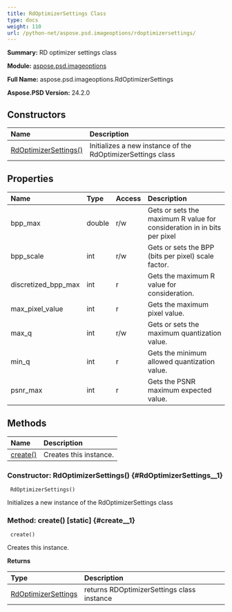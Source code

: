 ```yaml
---
title: RdOptimizerSettings Class
type: docs
weight: 110
url: /python-net/aspose.psd.imageoptions/rdoptimizersettings/
---
```


**Summary:** RD optimizer settings class

**Module:** [aspose.psd.imageoptions](/psd/python-net/aspose.psd.imageoptions/)

**Full Name:** aspose.psd.imageoptions.RdOptimizerSettings

**Aspose.PSD Version:** 24.2.0

## **Constructors**
| **Name** | **Description** |
| :- | :- |
| [RdOptimizerSettings()](#RdOptimizerSettings__1) | Initializes a new instance of the RdOptimizerSettings class |
## **Properties**
| **Name** | **Type** | **Access** | **Description** |
| :- | :- | :- | :- |
| bpp_max | double | r/w | Gets or sets the maximum R value for consideration in  in bits per pixel |
| bpp_scale | int | r/w | Gets or sets the BPP (bits per pixel) scale factor. |
| discretized_bpp_max | int | r | Gets the maximum R value for consideration. |
| max_pixel_value | int | r | Gets the maximum pixel value. |
| max_q | int | r/w | Gets or sets the maximum quantization value. |
| min_q | int | r | Gets the minimum allowed quantization value. |
| psnr_max | int | r | Gets the PSNR maximum expected value. |
## **Methods**
| **Name** | **Description** |
| :- | :- |
| [create()](#create__1) | Creates this instance. |


### Constructor: RdOptimizerSettings() {#RdOptimizerSettings__1}


```
 RdOptimizerSettings() 
```

Initializes a new instance of the RdOptimizerSettings class

### Method: create()  [static] {#create__1}


```
 create() 
```

Creates this instance.

**Returns**

| Type | Description |
| :- | :- |
| [RdOptimizerSettings](/psd/python-net/aspose.psd.imageoptions/rdoptimizersettings) | returns RDOptimizerSettings class instance |


